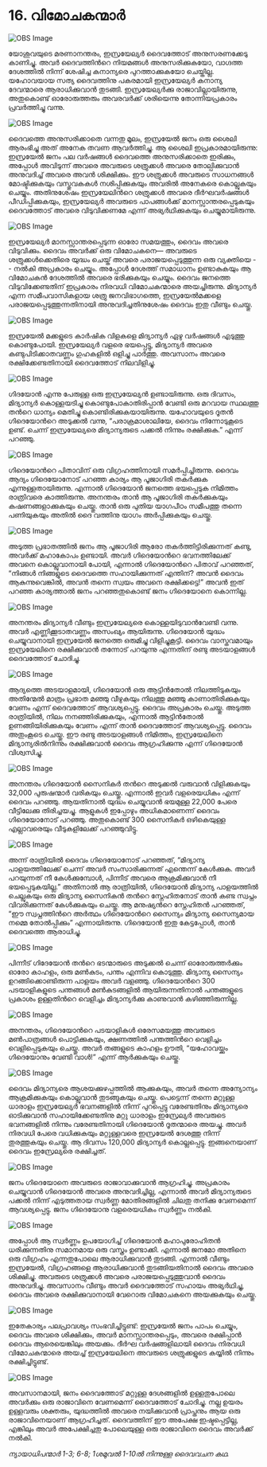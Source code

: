 # 16. വിമോചകന്മാര്‍

![OBS Image](https://cdn.door43.org/obs/jpg/360px/obs-en-16-01.jpg)

യോശുവയുടെ മരണാനന്തരം, ഇസ്രയേല്യര്‍ ദൈവത്തോട്‌ അനുസരണക്കേടു കാണിച്ചു. അവര്‍ ദൈവത്തിന്‍റെ നിയമങ്ങള്‍ അനുസരിക്കുകയോ, വാഗ്ദത്ത ദേശത്തില്‍ നിന്ന് ശേഷിച്ച കനാന്യരെ പുറത്താക്കുകയോ ചെയ്തില്ല. യഹോവയായ സത്യ ദൈവത്തിനു പകരമായി ഇസ്രയേല്യര്‍ കനാന്യ ദേവന്മാരെ ആരാധിക്കുവാന്‍ തുടങ്ങി. ഇസ്രയേല്യര്‍ക്കു രാജാവില്ലായിരുന്നു, അതുകൊണ്ട് ഓരോരുത്തരും അവരവര്‍ക്ക് ശരിയെന്നു തോന്നിയപ്രകാരം പ്രവര്‍ത്തിച്ചു വന്നു.

![OBS Image](https://cdn.door43.org/obs/jpg/360px/obs-en-16-02.jpg)

ദൈവത്തെ അനുസരിക്കാതെ വന്നതു മൂലം, ഇസ്രയേല്‍ ജനം ഒരു ശൈലി ആരംഭിച്ചു അത് അനേക തവണ ആവര്‍ത്തിച്ചു. ആ ശൈലി ഇപ്രകാരമായിരുന്നു: ഇസ്രയേല്‍ ജനം പല വര്‍ഷങ്ങള്‍ ദൈവത്തെ അനുസരിക്കാതെ ഇരിക്കും, അപ്പോള്‍ അവിടുന്ന് അവരെ അവരുടെ ശത്രുക്കള്‍ അവരെ തോല്പിക്കുവാന്‍ അനുവദിച്ച് അവരെ അവന്‍ ശിക്ഷിക്കും. ഈ ശത്രുക്കള്‍ അവരുടെ സാധനങ്ങള്‍ മോഷ്ടിക്കുകയും വസ്തുവകകള്‍ നശിപ്പിക്കുകയും അവരില്‍ അനേകരെ കൊല്ലുകയും ചെയ്യും. അതിനുശേഷം ഇസ്രയേലിന്‍റെ ശത്രുക്കള്‍ അവരെ ദീര്‍ഘവര്‍ഷങ്ങള്‍ പീഡിപ്പിക്കുകയും, ഇസ്രയേല്യര്‍ അവരുടെ പാപങ്ങള്‍ക്ക്‌ മാനസ്സാന്തരപ്പെടുകയും ദൈവത്തോട് അവരെ വിടുവിക്കണമേ എന്ന് അഭ്യര്‍ഥിക്കുകയും ചെയ്യുമായിരുന്നു.

![OBS Image](https://cdn.door43.org/obs/jpg/360px/obs-en-16-03.jpg)

ഇസ്രയേല്യര്‍ മാനസ്സാന്തരപ്പെടുന്ന ഓരോ സമയത്തും, ദൈവം അവരെ വിടുവിക്കും. ദൈവം അവര്‍ക്ക് ഒരു വിമോചകനെ— അവരുടെ ശത്രുക്കള്‍ക്കെതിരെ യുദ്ധം ചെയ്ത് അവരെ പരാജയപ്പെടുത്തുന്ന ഒരു വ്യക്തിയെ -- നല്‍കി അപ്രകാരം ചെയ്യും. അപ്പോള്‍ ദേശത്ത് സമാധാനം ഉണ്ടാകുകയും ആ വിമോചകന്‍ ദേശത്തില്‍ അവരെ ഭരിക്കുകയും ചെയ്യും. ദൈവം ജനത്തെ വിടുവിക്കേണ്ടതിന് ഇപ്രകാരം നിരവധി വിമോചകന്മാരെ അയച്ചിരുന്നു. മിദ്യാന്യര്‍ എന്ന സമീപവാസികളായ ശത്രു ജനവിഭാഗത്തെ, ഇസ്രയേല്‍മക്കളെ പരാജയപ്പെടുത്തുന്നതിനായി അനുവദിച്ചതിനുശേഷം ദൈവം ഇതു വീണ്ടും ചെയ്തു.

![OBS Image](https://cdn.door43.org/obs/jpg/360px/obs-en-16-04.jpg)

ഇസ്രയേല്‍ മക്കളുടെ കാര്‍ഷിക വിളകളെ മിദ്യാന്യര്‍ ഏഴു വര്‍ഷങ്ങള്‍ എടുത്തു കൊണ്ടുപോയി. ഇസ്രയേല്യര്‍ വളരെ ഭയപ്പെട്ടു, മിദ്യാന്യര്‍ അവരെ കണ്ടുപിടിക്കാതവണ്ണം ഗുഹകളില്‍ ഒളിച്ചു പാര്‍ത്തു. അവസാനം അവരെ രക്ഷിക്കേണ്ടതിനായി ദൈവത്തോട് നിലവിളിച്ചു.

![OBS Image](https://cdn.door43.org/obs/jpg/360px/obs-en-16-05.jpg)

ഗിദയോന്‍ എന്നു പേരുള്ള ഒരു ഇസ്രയേല്യന്‍ ഉണ്ടായിരുന്നു. ഒരു ദിവസം, മിദ്യാന്യര്‍ കൊള്ളയടിച്ചു കൊണ്ടുപോകാതിരിപ്പാന്‍ വേണ്ടി ഒരു മറവായ സ്ഥലത്തു തന്‍റെ ധാന്യം മെതിച്ചു കൊണ്ടിരിക്കുകയായിരുന്നു. യഹോവയുടെ ദൂതന്‍ ഗിദെയോന്‍റെ അടുക്കല്‍ വന്നു, “പരാക്രമാശാലിയേ, ദൈവം നിന്നോടുകൂടെ ഉണ്ട്. ചെന്ന് ഇസ്രയേല്യരെ മിദ്യാന്യരുടെ പക്കല്‍ നിന്നും രക്ഷിക്കുക.” എന്ന് പറഞ്ഞു.

![OBS Image](https://cdn.door43.org/obs/jpg/360px/obs-en-16-06.jpg)

ഗിദെയോന്‍റെ പിതാവിന് ഒരു വിഗ്രഹത്തിനായി സമര്‍പ്പിച്ചിരുന്നു. ദൈവം ആദ്യം ഗിദെയോനോട് പറഞ്ഞ കാര്യം ആ പൂജാഗിരി തകര്‍ക്കുക എന്നുള്ളതായിരുന്നു. എന്നാല്‍ ഗിദെയോന്‍ ജനത്തെ ഭയപ്പെടുക നിമിത്തം രാത്രിവരെ കാത്തിരുന്നു. അനന്തരം താന്‍ ആ പൂജാഗിരി തകര്‍ക്കുകയും കഷണങ്ങളാക്കുകയും ചെയ്തു. താന്‍ ഒരു പുതിയ യാഗപീഠം സമീപത്തു തന്നെ പണിയുകയും അതില്‍ ദൈ
വത്തിനു യാഗം അര്‍പ്പിക്കുകയും ചെയ്തു.

![OBS Image](https://cdn.door43.org/obs/jpg/360px/obs-en-16-07.jpg)

അടുത്ത പ്രഭാതത്തില്‍ ജനം ആ പൂജാഗിരി ആരോ തകര്‍ത്തിട്ടിരിക്കുന്നത് കണ്ടു, അവര്‍ക്ക് മഹാകോപം ഉണ്ടായി. അവര്‍ ഗിദെയോന്‍റെ ഭവനത്തിലേക്ക്‌ അവനെ കൊല്ലുവാനായി പോയി, എന്നാല്‍ ഗിദെയോന്‍റെ പിതാവ് പറഞ്ഞത്, “നിങ്ങള്‍ നിങ്ങളുടെ ദൈവത്തെ സഹായിക്കുന്നത് എന്തിന്? അവന്‍ ദൈവം ആകുന്നുവെങ്കില്‍, അവന്‍ തന്നെ സ്വയം അവനെ രക്ഷിക്കട്ടെ!” അവന്‍ ഇത് പറഞ്ഞ കാര്യത്താല്‍ ജനം പറഞ്ഞതുകൊണ്ട് ജനം ഗിദെയോനെ കൊന്നില്ല.

![OBS Image](https://cdn.door43.org/obs/jpg/360px/obs-en-16-08.jpg)

അനന്തരം മിദ്യാന്യര്‍ വീണ്ടും ഇസ്രയേല്യരെ കൊള്ളയിടുവാന്‍വേണ്ടി വന്നു. അവര്‍ എണ്ണിക്കൂടാതവണ്ണം അസംഖ്യം ആയിരുന്നു. ഗിദെയോന്‍ യുദ്ധം ചെയ്യുവാനായി ഇസ്രയേല്‍ ജനത്തെ ഒരുമിച്ചു വിളിച്ചുകൂട്ടി. ദൈവം വാസ്തവമായും ഇസ്രയേലിനെ രക്ഷിക്കുവാന്‍ തന്നോട് പറയുന്നു എന്നതിന് രണ്ടു അടയാളങ്ങള്‍ ദൈവത്തോട് ചോദിച്ചു.

![OBS Image](https://cdn.door43.org/obs/jpg/360px/obs-en-16-09.jpg)

ആദ്യത്തെ അടയാളമായി, ഗിദെയോന്‍ ഒരു ആട്ടിന്‍തോല്‍ നിലത്തിടുകയും അതിന്മേല്‍ മാത്രം പ്രഭാത മഞ്ഞു വീഴുകയും നിലത്തു മഞ്ഞു കാണാതിരിക്കുകയും വേണം എന്ന് ദൈവത്തോട് ആവശ്യപ്പെട്ടു. ദൈവം അപ്രകാരം ചെയ്തു. അടുത്ത രാത്രിയില്‍, നിലം നനഞ്ഞിരിക്കുകയും, എന്നാല്‍ ആട്ടിന്‍തോല്‍ ഉണങ്ങിയിരിക്കുകയും വേണം എന്ന് താന്‍ ദൈവത്തോട് ആവശ്യപ്പെട്ടു. ദൈവം അതുംകൂടെ ചെയ്തു. ഈ രണ്ടു അടയാളങ്ങള്‍ നിമിത്തം, ഇസ്രയേലിനെ മിദ്യാന്യരില്‍നിന്നും രക്ഷിക്കുവാന്‍ ദൈവം ആഗ്രഹിക്കുന്നു എന്ന് ഗിദെയോന്‍ വിശ്വസിച്ചു.

![OBS Image](https://cdn.door43.org/obs/jpg/360px/obs-en-16-10.jpg)

അനന്തരം ഗിദെയോന്‍ സൈനികര്‍ തന്‍റെ അടുക്കല്‍ വരുവാന്‍ വിളിക്കുകയും 32,000 പുരുഷന്മാര്‍ വരികയും ചെയ്തു. എന്നാല്‍ ഇവര്‍ വളരെയധികം എന്ന് ദൈവം പറഞ്ഞു. ആയതിനാല്‍ യുദ്ധം ചെയ്യുവാന്‍ ഭയമുള്ള 22,000 പേരെ വീട്ടിലേക്കു തിരിച്ചയച്ചു. ആളുകള്‍ ഇപ്പോഴും അധികമാണെന്ന് ദൈവം
ഗിദെയോനോട് പറഞ്ഞു. അതുകൊണ്ട് 300 സൈനികര്‍ ഒഴികെയുള്ള എല്ലാവരെയും വീടുകളിലേക്ക് പറഞ്ഞുവിട്ടു.

![OBS Image](https://cdn.door43.org/obs/jpg/360px/obs-en-16-11.jpg)

അന്ന് രാത്രിയില്‍ ദൈവം ഗിദെയോനോട് പറഞ്ഞത്, “മിദ്യാന്യ പാളയത്തിലേക്ക് ചെന്ന് അവര്‍ സംസാരിക്കുന്നത് എന്തെന്ന് കേള്‍ക്കുക. അവര്‍ പറയുന്നത് നീ കേള്‍ക്കുമ്പോള്‍, പിന്നീട് അവരെ ആക്രമിക്കുവാന്‍ നീ ഭയപ്പെടുകയില്ല.” അതിനാല്‍ ആ രാത്രിയില്‍, ഗിദെയോന്‍ മിദ്യാന്യ പാളയത്തില്‍ ചെല്ലുകയും ഒരു മിദ്യാന്യ സൈനികന്‍ തന്‍റെ സ്നേഹിതനോട് താന്‍ കണ്ട സ്വപ്നം വിവരിക്കുന്നത് കേള്‍ക്കുകയും ചെയ്തു. ആ മനുഷ്യന്‍റെ സ്നേഹിതന്‍ പറഞ്ഞത്, “ഈ സ്വപ്നത്തിന്‍റെ അര്‍ത്ഥം ഗിദെയോന്‍റെ സൈന്യം മിദ്യാന്യ സൈന്യമായ നമ്മെ തോല്‍പ്പിക്കും” എന്നായിരുന്നു. ഗിദെയോന്‍ ഇതു കേട്ടപ്പോള്‍, താന്‍ ദൈവത്തെ ആരാധിച്ചു.

![OBS Image](https://cdn.door43.org/obs/jpg/360px/obs-en-16-12.jpg)

പിന്നീട് ഗിദേയോന്‍ തന്‍റെ ഭടന്മാരുടെ അടുക്കല്‍ ചെന്ന് ഓരോരുത്തര്‍ക്കും ഓരോ കാഹളം, ഒരു മണ്‍കുടം, പന്തം എന്നിവ കൊടുത്തു. മിദ്യാന്യ സൈന്യം ഉറങ്ങിക്കൊണ്ടിരുന്ന പാളയം അവര്‍ വളഞ്ഞു. ഗിദെയോന്‍റെ 300 പടയാളികളുടെ പന്തങ്ങള്‍ മണ്‍കുടങ്ങളില്‍ ആയിരുന്നതിനാല്‍ പന്തങ്ങളുടെ പ്രകാശം ഉള്ളതിന്‍റെ വെളിച്ചം മിദ്യാന്യര്‍ക്കു കാണുവാന്‍ കഴിഞ്ഞിരുന്നില്ല.

![OBS Image](https://cdn.door43.org/obs/jpg/360px/obs-en-16-13.jpg)

അനന്തരം, ഗിദെയോന്‍റെ പടയാളികള്‍ ഒരേസമയത്തു അവരുടെ മണ്‍പാത്രങ്ങള്‍ പൊട്ടിക്കുകയും, ക്ഷണത്തില്‍ പന്തത്തിന്‍റെ വെളിച്ചം വെളിപ്പെടുകയും ചെയ്തു. അവര്‍ തങ്ങളുടെ കാഹളം ഊതി, “യഹോവയ്ക്കും ഗിദെയോനും വേണ്ടി വാള്‍!” എന്ന് ആര്‍ക്കുകയും ചെയ്തു.

![OBS Image](https://cdn.door43.org/obs/jpg/360px/obs-en-16-14.jpg)

ദൈവം മിദ്യാന്യരെ ആശയക്കുഴപ്പത്തില്‍ ആക്കുകയും, അവര്‍ തന്നെ അന്യോന്യം ആക്രമിക്കുകയും കൊല്ലുവാന്‍ തുടങ്ങുകയും ചെയ്തു. പെട്ടെന്ന് തന്നെ മറ്റുള്ള ധാരാളം ഇസ്രയേല്യര്‍ ഭവനങ്ങളില്‍ നിന്ന് പുറപ്പെട്ടു വരേണ്ടതിനും മിദ്യാന്യരെ ഓടിക്കുവാന്‍ സഹായിക്കേണ്ടതിനു മറ്റു ധാരാളം ഇസ്രേല്യര്‍ അവരുടെ ഭവനങ്ങളില്‍ നിന്നും വരേണ്ടതിനായി ഗിദെയോന്‍ ദൂതന്മാരെ അയച്ചു. അവര്‍ നിരവധി പേരെ വധിക്കുകയും മറ്റുള്ളവരെ ഇസ്രയേല്‍ ദേശത്തു നിന്ന് തുരത്തുകയും ചെയ്തു. ആ ദിവസം 120,000 മിദ്യാന്യര്‍ കൊല്ലപ്പെട്ടു. ഇങ്ങനെയാണ് ദൈവം ഇസ്രേല്യരെ രക്ഷിച്ചത്.

![OBS Image](https://cdn.door43.org/obs/jpg/360px/obs-en-16-15.jpg)

ജനം ഗിദെയോനെ അവരുടെ രാജാവാക്കുവാന്‍ ആഗ്രഹിച്ചു. അപ്രകാരം ചെയ്യുവാന്‍ ഗിദെയോന്‍ അവരെ അനുവദിച്ചില്ല, എന്നാല്‍ അവര്‍ മിദ്യാന്യരുടെ പക്കല്‍ നിന്ന് എടുത്തതായ സ്വര്‍ണ്ണ മോതിരങ്ങളില്‍ ചിലതു തനിക്കു വേണമെന്ന് ആവശ്യപ്പെട്ടു. ജനം ഗിദെയോനു വളരെയധികം സ്വര്‍ണ്ണം നല്‍കി.

![OBS Image](https://cdn.door43.org/obs/jpg/360px/obs-en-16-16.jpg)

അപ്പോള്‍ ആ സ്വര്‍ണ്ണം ഉപയോഗിച്ച് ഗിദെയോന്‍ മഹാപുരോഹിതന്‍ ധരിക്കുന്നതിനു സമാനമായ ഒരു വസ്ത്രം ഉണ്ടാക്കി. എന്നാല്‍ ജനമോ അതിനെ ഒരു വിഗ്രഹം എന്നതുപോലെ ആരാധിക്കുവാന്‍ തുടങ്ങി. എന്നാല്‍ വീണ്ടും ഇസ്രയേല്‍, വിഗ്രഹങ്ങളെ ആരാധിക്കുവാന്‍ തുടങ്ങിയതിനാല്‍ ദൈവം അവരെ ശിക്ഷിച്ചു. അവരുടെ ശത്രുക്കള്‍ അവരെ പരാജയപ്പെടുത്തുവാന്‍ ദൈവം അനുവദിച്ചു. അവസാനം വീണ്ടും അവര്‍ ദൈവത്തോട് സഹായം അഭ്യര്‍ഥിച്ചു, ദൈവം അവരെ രക്ഷിക്കുവാനായി വേറൊരു വിമോചകനെ അയക്കുകയും ചെയ്തു.

![OBS Image](https://cdn.door43.org/obs/jpg/360px/obs-en-16-17.jpg)

ഇതേകാര്യം പലപ്രാവശ്യം സംഭവിച്ചിട്ടുണ്ട്: ഇസ്രയേല്‍ ജനം പാപം ചെയ്യും, ദൈവം അവരെ ശിക്ഷിക്കും, അവര്‍ മാനസ്സാന്തരപ്പെടും, അവരെ രക്ഷിപ്പാന്‍ ദൈവം ആരെയെങ്കിലും അയക്കും. ദീര്‍ഘ വര്‍ഷങ്ങളിലായി ദൈവം നിരവധി വിമോചകന്മാരെ അയച്ച് ഇസ്രയേലിനെ അവരുടെ ശത്രുക്കളുടെ കയ്യില്‍ നിന്നും രക്ഷിച്ചിട്ടുണ്ട്.

![OBS Image](https://cdn.door43.org/obs/jpg/360px/obs-en-16-18.jpg)

അവസാനമായി, ജനം ദൈവത്തോട് മറ്റുള്ള ദേശങ്ങളില്‍ ഉള്ളതുപോലെ അവര്‍ക്കും ഒരു രാജാവിനെ വേണമെന്ന് ദൈവത്തോട് ചോദിച്ചു. നല്ല ഉയരം ഉള്ളവരും ശക്തരും, യുദ്ധത്തില്‍ അവരെ നയിക്കുവാന്‍ പ്രാപ്തനും ആയ ഒരു രാജാവിനെയാണ് ആഗ്രഹിച്ചത്. ദൈവത്തിന് ഈ അപേക്ഷ ഇഷ്ടപ്പെട്ടില്ല, എങ്കിലും അവര്‍ അപേക്ഷിച്ചതു പോലെയുള്ള ഒരു രാജാവിനെ ദൈവം അവര്‍ക്ക് നല്‍കി.

_ന്യായാധിപന്മാര്‍ 1-3; 6-8; 1ശമുവല്‍ 1-10ല്‍ നിന്നുള്ള ദൈവവചന കഥ._
